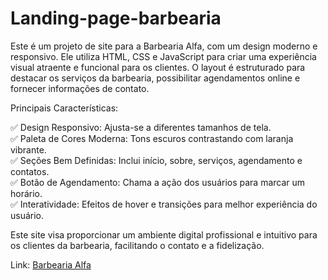 # Landing-page-barbearia
Este é um projeto de site para a Barbearia Alfa, com um design moderno e responsivo. Ele utiliza HTML, CSS e JavaScript para criar uma experiência visual atraente e funcional para os clientes. O layout é estruturado para destacar os serviços da barbearia, possibilitar agendamentos online e fornecer informações de contato.

Principais Características:<br>

✅ Design Responsivo: Ajusta-se a diferentes tamanhos de tela.<br>
✅ Paleta de Cores Moderna: Tons escuros contrastando com laranja vibrante.<br>
✅ Seções Bem Definidas: Inclui início, sobre, serviços, agendamento e contatos.<br>
✅ Botão de Agendamento: Chama a ação dos usuários para marcar um horário.<br>
✅ Interatividade: Efeitos de hover e transições para melhor experiência do usuário.<br>

Este site visa proporcionar um ambiente digital profissional e intuitivo para os clientes da barbearia, facilitando o contato e a fidelização. 

Link: <a href="https://andre-santos-de-souza.github.io/Landing-page-barbearia/" target="_blank">Barbearia Alfa</a>